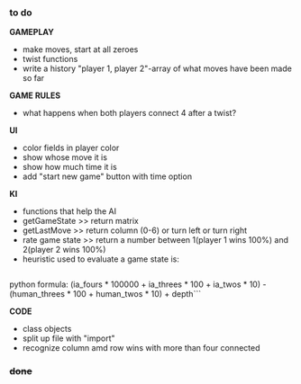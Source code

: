 ### to do
**GAMEPLAY**  
- make moves, start at all zeroes
- twist functions
- write a history "player 1, player 2"-array of what moves have been made so far


**GAME RULES**  
- what happens when both players connect 4 after a twist?

**UI**  
- color fields in player color  
- show whose move it is  
- show how much time it is  
- add "start new game" button with time option  
 
**KI**  
- functions that help the AI  
- getGameState >> return matrix  
- getLastMove >>	return column (0-6) or turn left or turn right  
- rate game state >> return a number between 1(player 1 wins 100%) and 2(player 2 wins 100%)  
- heuristic used to evaluate a game state is:


>```
python formula:
(ia_fours * 100000 + ia_threes * 100 + ia_twos * 10) - (human_threes * 100 + human_twos * 10) + depth```

**CODE**
- class objects
- split up file with "import"
- recognize column amd row wins with more than four connected

### ~~done~~
